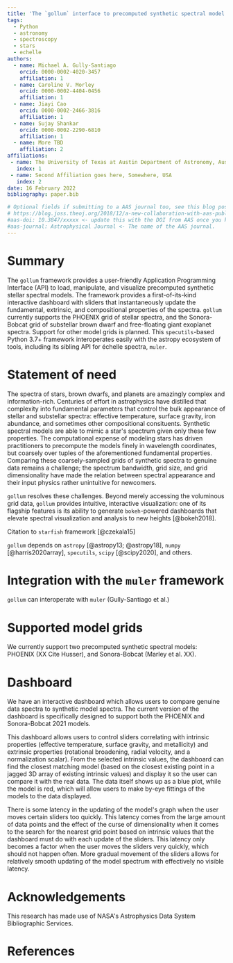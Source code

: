 ```yaml
---
title: 'The `gollum` interface to precomputed synthetic spectral model grids'
tags:
  - Python
  - astronomy
  - spectroscopy
  - stars
  - echelle
authors:
  - name: Michael A. Gully-Santiago
    orcid: 0000-0002-4020-3457
    affiliation: 1
  - name: Caroline V. Morley
    orcid: 0000-0002-4404-0456
    affiliation: 1
  - name: Jiayi Cao
    orcid: 0000-0002-2466-3816
    affiliation: 1
  - name: Sujay Shankar
    orcid: 0000-0002-2290-6810
    affiliation: 1
  - name: More TBD
    affiliation: 2
affiliations:
 - name: The University of Texas at Austin Department of Astronomy, Austin, TX, USA
   index: 1
 - name: Second Affiliation goes here, Somewhere, USA
   index: 2
date: 16 February 2022
bibliography: paper.bib

# Optional fields if submitting to a AAS journal too, see this blog post:
# https://blog.joss.theoj.org/2018/12/a-new-collaboration-with-aas-publishing
#aas-doi: 10.3847/xxxxx <- update this with the DOI from AAS once you know it.
#aas-journal: Astrophysical Journal <- The name of the AAS journal.
---
```


# Summary


The `gollum` framework provides a user-friendly Application Programming Interface (API) to load, manipulate, and visualize precomputed synthetic stellar spectral models.  The framework provides a first-of-its-kind interactive dashboard with sliders that instantaneously update the fundamental, extrinsic, and compositional properties of the spectra.  `gollum` currently supports the PHOENIX grid of stellar spectra, and the Sonora-Bobcat grid of substellar brown dwarf and free-floating giant exoplanet spectra.  Support for other model grids is planned.  This `specutils`-based Python 3.7+ framework interoperates easily with the astropy ecosystem of tools, including its sibling API for échelle spectra, `muler`.


# Statement of need

The spectra of stars, brown dwarfs, and planets are amazingly complex and information-rich.  Centuries of effort in astrophysics have distilled that complexity into fundamental parameters that control the bulk appearance of stellar and substellar spectra: effective temperature, surface gravity, iron abundance, and sometimes other compositional consituents.  Synthetic spectral models are able to mimic a star's spectrum given only these few properties. The computational expense of modeling stars has driven practitioners to precompute the models finely in wavelength coordinates, but coarsely over tuples of the aforementioned fundamental properties. Comparing these coarsely-sampled grids of synthetic spectra to genuine data remains a challenge; the spectrum bandwidth, grid size, and grid dimensionality have made the relation between spectral appearance and their input physics rather unintuitive for newcomers.

`gollum` resolves these challenges. Beyond merely accessing the voluminous grid data, `gollum` provides intuitive, interactive visualization: one of its flagship features is its ability to generate `bokeh`-powered dashboards that elevate spectral visualization and analysis to new heights [@bokeh2018].






Citation to  `starfish` framework [@czekala15]


`gollum` depends on `astropy` [@astropy13; @astropy18], `numpy` [@harris2020array], `specutils`, `scipy` [@scipy2020], and others.

# Integration with the `muler` framework

`gollum` can interoperate with `muler` (Gully-Santiago et al.)

# Supported model grids

We currently support two precomputed synthetic spectral models: PHOENIX  (XX Cite Husser), and Sonora-Bobcat (Marley et al. XX).

# Dashboard

We have an interactive dashboard which allows users to compare genuine data spectra to synthetic model spectra. The current version of the dashboard is specifically designed to support both the PHOENIX and Sonora-Bobcat 2021 models.

This dashboard allows users to control sliders correlating with intrinsic properties (effective temperature, surface gravity, and metallicity) and extrinsic properties (rotational broadening, radial velocity, and a normalization scalar). From the selected intrinsic values, the dashboard can find the closest matching model (based on the closest existing point in a jagged 3D array of existing intrinsic values) and display it  so the user can compare it with the real data. The data itself shows up as a blue plot, while the model is red, which will allow users to make by-eye fittings of the models to the data displayed.

There is some latency in the updating of the model's graph when the user moves certain sliders too quickly. This latency comes from the large amount of data points and the effect of the curse of dimensionality when it comes to the search for the nearest grid point based on intrinsic values that the dashboard must do with each update of the sliders. This latency only becomes a factor when the user moves the sliders very quickly, which should not happen often. More gradual movement of the sliders allows for relatively smooth updating of the model spectrum with effectively no visible latency.

# Acknowledgements

This research has made use of NASA's Astrophysics Data System Bibliographic Services.  

# References
